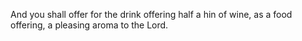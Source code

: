And you shall offer for the drink offering half a hin of wine, as a food offering, a pleasing aroma to the Lord.
